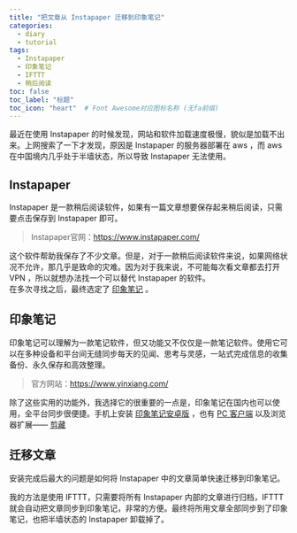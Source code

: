 ```yaml
---
title: "把文章从 Instapaper 迁移到印象笔记"
categories:
  - diary
  - tutorial
tags:
  - Instapaper
  - 印象笔记
  - IFTTT
  - 稍后阅读
toc: false
toc_label: "标题"
toc_icon: "heart"  # Font Awesome对应图标名称 (无fa前缀)	
---
```

最近在使用 Instapaper 的时候发现，网站和软件加载速度极慢，貌似是加载不出来。上网搜索了一下才发现，原因是 Instapaper 的服务器部署在 aws ，而 aws 在中国境内几乎处于半墙状态，所以导致 Instapaper 无法使用。<br>

## Instapaper ##
Instapaper 是一款稍后阅读软件，如果有一篇文章想要保存起来稍后阅读，只需要点击保存到 Instapaper 即可。<br> 
    
>Instapaper官网：<https://www.instapaper.com/>   
 
这个软件帮助我保存了不少文章。但是，对于一款稍后阅读软件来说，如果网络状况不允许，那几乎是致命的灾难。因为对于我来说，不可能每次看文章都去打开 VPN ，所以就想办法找一个可以替代 Instapaper 的软件。<br>
在多次寻找之后，最终选定了 [印象笔记][1] 。<br>

## 印象笔记 ##
印象笔记可以理解为一款笔记软件，但又功能又不仅仅是一款笔记软件。使用它可以在多种设备和平台间无缝同步每天的见闻、思考与灵感，一站式完成信息的收集备份、永久保存和高效整理。<br>

>官方网站：<https://www.yinxiang.com/>


除了这些实用的功能外，我选择它的很重要的一点是，印象笔记在国内也可以使用，全平台同步很便捷。手机上安装 [印象笔记安卓版][2] ，也有 [PC 客户端][3] 以及浏览器扩展—— [剪藏][4]<br>

## 迁移文章 ##
安装完成后最大的问题是如何将 Instapaper 中的文章简单快速迁移到印象笔记。

我的方法是使用 IFTTT，只需要将所有 Instapaper 内部的文章进行归档，IFTTT 就会自动把文章同步到印象笔记，非常的方便。最终将所用文章全部同步到了印象笔记，也把半墙状态的 Instapaper 卸载掉了。


  [1]: https://www.yinxiang.com/
  [2]: https://play.google.com/store/apps/details?id=com.evernote
  [3]: https://www.yinxiang.com/download/
  [4]: https://www.yinxiang.com/new/product/webclipper/install/